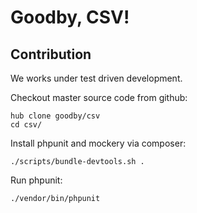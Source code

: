 # Goodby, CSV!



## Contribution

We works under test driven development.

Checkout master source code from github:

```
hub clone goodby/csv
cd csv/
```

Install phpunit and mockery via composer:

```
./scripts/bundle-devtools.sh .
```

Run phpunit:

```
./vendor/bin/phpunit
```